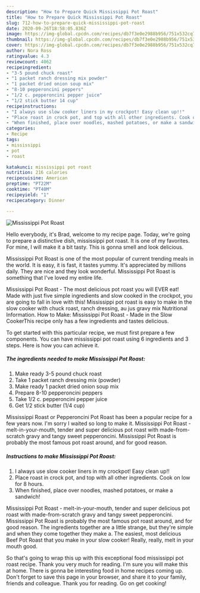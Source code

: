 ```yaml
---
description: "How to Prepare Quick Mississippi Pot Roast"
title: "How to Prepare Quick Mississippi Pot Roast"
slug: 712-how-to-prepare-quick-mississippi-pot-roast
date: 2020-09-26T18:58:05.836Z
image: https://img-global.cpcdn.com/recipes/db7f3e0e2988b956/751x532cq70/mississippi-pot-roast-recipe-main-photo.jpg
thumbnail: https://img-global.cpcdn.com/recipes/db7f3e0e2988b956/751x532cq70/mississippi-pot-roast-recipe-main-photo.jpg
cover: https://img-global.cpcdn.com/recipes/db7f3e0e2988b956/751x532cq70/mississippi-pot-roast-recipe-main-photo.jpg
author: Nora Ross
ratingvalue: 4.3
reviewcount: 4062
recipeingredient:
- "3-5 pound chuck roast"
- "1 packet ranch dressing mix powder"
- "1 packet dried onion soup mix"
- "8-10 pepperoncini peppers"
- "1/2 c. pepperoncini pepper juice"
- "1/2 stick butter 14 cup"
recipeinstructions:
- "I always use slow cooker liners in my crockpot! Easy clean up!!"
- "Place roast in crock pot, and top with all other ingredients. Cook on low for 8 hours."
- "When finished, place over noodles, mashed potatoes, or make a sandwich!"
categories:
- Recipe
tags:
- mississippi
- pot
- roast

katakunci: mississippi pot roast 
nutrition: 216 calories
recipecuisine: American
preptime: "PT22M"
cooktime: "PT40M"
recipeyield: "1"
recipecategory: Dinner

---
```



![Mississippi Pot Roast](https://img-global.cpcdn.com/recipes/db7f3e0e2988b956/751x532cq70/mississippi-pot-roast-recipe-main-photo.jpg)

Hello everybody, it's Brad, welcome to my recipe page. Today, we're going to prepare a distinctive dish, mississippi pot roast. It is one of my favorites. For mine, I will make it a bit tasty. This is gonna smell and look delicious.

Mississippi Pot Roast is one of the most popular of current trending meals in the world. It is easy, it is fast, it tastes yummy. It's appreciated by millions daily. They are nice and they look wonderful. Mississippi Pot Roast is something that I've loved my entire life.

Mississippi Pot Roast - The most delicious pot roast you will EVER eat! Made with just five simple ingredients and slow cooked in the crockpot, you are going to fall in love with this! Mississippi pot roast is easy to make in the slow cooker with chuck roast, ranch dressing, au jus gravy mix Nutritional Information. How to Make: Mississippi Pot Roast - Made in the Slow CookerThis recipe only has a few ingredients and tastes delicious.


To get started with this particular recipe, we must first prepare a few components. You can have mississippi pot roast using 6 ingredients and 3 steps. Here is how you can achieve it.

<!--inarticleads1-->

##### The ingredients needed to make Mississippi Pot Roast:

1. Make ready 3-5 pound chuck roast
1. Take 1 packet ranch dressing mix (powder)
1. Make ready 1 packet dried onion soup mix
1. Prepare 8-10 pepperoncini peppers
1. Take 1/2 c. pepperoncini pepper juice
1. Get 1/2 stick butter (1/4 cup)


Mississippi Roast or Pepperoncini Pot Roast has been a popular recipe for a few years now. I&#39;m sorry I waited so long to make it. Mississippi Pot Roast - melt-in-your-mouth, tender and super delicious pot roast with made-from-scratch gravy and tangy sweet pepperoncini. Mississippi Pot Roast is probably the most famous pot roast around, and for good reason. 

<!--inarticleads2-->

##### Instructions to make Mississippi Pot Roast:

1. I always use slow cooker liners in my crockpot! Easy clean up!!
1. Place roast in crock pot, and top with all other ingredients. Cook on low for 8 hours.
1. When finished, place over noodles, mashed potatoes, or make a sandwich!


Mississippi Pot Roast - melt-in-your-mouth, tender and super delicious pot roast with made-from-scratch gravy and tangy sweet pepperoncini. Mississippi Pot Roast is probably the most famous pot roast around, and for good reason. The ingredients together are a little strange, but they&#39;re simple and when they come together they make a. The easiest, most delicious Beef Pot Roast that you make in your slow cooker! Really, really, melt in your mouth good. 

So that's going to wrap this up with this exceptional food mississippi pot roast recipe. Thank you very much for reading. I'm sure you will make this at home. There is gonna be interesting food in home recipes coming up. Don't forget to save this page in your browser, and share it to your family, friends and colleague. Thank you for reading. Go on get cooking!
